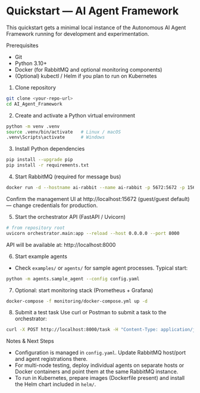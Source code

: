 # Quickstart — AI Agent Framework

This quickstart gets a minimal local instance of the Autonomous AI Agent Framework running for development and experimentation.

Prerequisites
- Git
- Python 3.10+
- Docker (for RabbitMQ and optional monitoring components)
- (Optional) kubectl / Helm if you plan to run on Kubernetes

1) Clone repository
```bash
git clone <your-repo-url>
cd AI_Agent_Framework
```

2) Create and activate a Python virtual environment
```bash
python -m venv .venv
source .venv/bin/activate   # Linux / macOS
.venv\Scripts\activate      # Windows
```

3) Install Python dependencies
```bash
pip install --upgrade pip
pip install -r requirements.txt
```

4) Start RabbitMQ (required for message bus)
```bash
docker run -d --hostname ai-rabbit --name ai-rabbit -p 5672:5672 -p 15672:15672 rabbitmq:3-management
```
Confirm the management UI at http://localhost:15672 (guest/guest default) — change credentials for production.

5) Start the orchestrator API (FastAPI / Uvicorn)
```bash
# from repository root
uvicorn orchestrator.main:app --reload --host 0.0.0.0 --port 8000
```
API will be available at: http://localhost:8000

6) Start example agents
- Check `examples/` or `agents/` for sample agent processes. Typical start:
```bash
python -m agents.sample_agent --config config.yaml
```

7) Optional: start monitoring stack (Prometheus + Grafana)
```bash
docker-compose -f monitoring/docker-compose.yml up -d
```

8) Submit a test task
Use curl or Postman to submit a task to the orchestrator:
```bash
curl -X POST http://localhost:8000/task -H "Content-Type: application/json" -d '{"task":"summarize","payload":"Short text to summarize."}'
```

Notes & Next Steps
- Configuration is managed in `config.yaml`. Update RabbitMQ host/port and agent registrations there.
- For multi-node testing, deploy individual agents on separate hosts or Docker containers and point them at the same RabbitMQ instance.
- To run in Kubernetes, prepare images (Dockerfile present) and install the Helm chart included in `helm/`.
